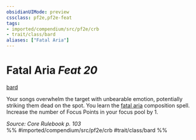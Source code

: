 ```yaml
---
obsidianUIMode: preview
cssclass: pf2e,pf2e-feat
tags:
- imported/compendium/src/pf2e/crb
- trait/class/bard
aliases: ["Fatal Aria"]
---
```

# Fatal Aria  *Feat 20*  
[bard](rules/traits/bard.md)  


Your songs overwhelm the target with unbearable emotion, potentially striking them dead on the spot. You learn the [fatal aria](../spells/fatal-aria.md) composition spell. Increase the number of Focus Points in your focus pool by 1.

*Source: Core Rulebook p. 103*  
%% #imported/compendium/src/pf2e/crb #trait/class/bard %%